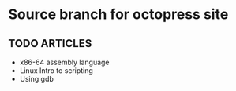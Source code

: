# Source branch for octopress site 

## TODO ARTICLES 
- x86-64 assembly language 
- Linux Intro to scripting 
- Using gdb 
